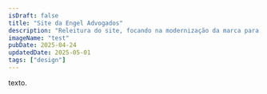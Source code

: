 ```yaml
---
isDraft: false
title: "Site da Engel Advogados"
description: "Releitura do site, focando na modernização da marca para refletir autoridade e responsabilidade."
imageName: "test"
pubDate: 2025-04-24
updatedDate: 2025-05-01
tags: ["design"]
---
```


texto.